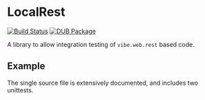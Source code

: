 # LocalRest

[![Build Status](https://travis-ci.com/geod24/localrest.svg?branch=v0.x.x)](https://travis-ci.com/geod24/localrest)
[![DUB Package](https://img.shields.io/dub/v/localrest.svg)](https://code.dlang.org/packages/localrest)

A library to allow integration testing of `vibe.web.rest` based code.

## Example

The single source file is extensively documented, and includes two unittests.